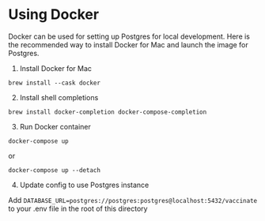 # Using Docker

Docker can be used for setting up Postgres for local development. Here is the recommended way to install Docker for Mac and launch the image for Postgres.

1. Install Docker for Mac

```
brew install --cask docker
```

2. Install shell completions

```
brew install docker-completion docker-compose-completion
```

3. Run Docker container

```
docker-compose up
```

or

```
docker-compose up --detach
```

4. Update config to use Postgres instance

Add `DATABASE_URL=postgres://postgres:postgres@localhost:5432/vaccinate` to your .env file in the root of this directory
